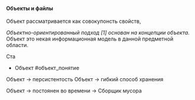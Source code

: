 #### Объекты и файлы
Объект рассматривается как совокупонсть свойств, 


_Объектно-ориентированный подход [1] основан на концепции объекта_. Объект это некая информационная модель в данной предметной области.

Ста

* Объект #объект_понятие



Объект -> персистентость
Объект -> гибкий способ хранения

Объект -> постоянен во времени -> Сборщик мусора